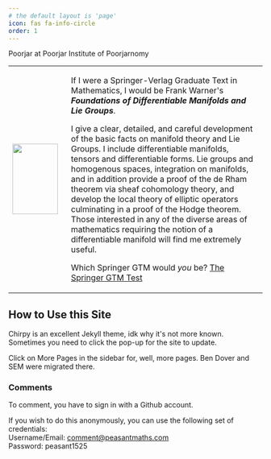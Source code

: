 ```yaml
---
# the default layout is 'page'
icon: fas fa-info-circle
order: 1
---
```


Poorjar at Poorjar Institute of Poorjarnomy

<table><tr><td><div style="width:100px"><img src="http://math.jhu.edu/~savitt/GTM/warner.jpg" width=90 height=140 alt=""></div></td><td><p>If I were a Springer-Verlag Graduate Text in Mathematics, I would be Frank Warner's <b><i>Foundations of Differentiable Manifolds and Lie Groups</i></b>.</p><p> I give a clear, detailed, and careful development of the basic facts on manifold theory and Lie Groups. I include differentiable manifolds, tensors and differentiable forms. Lie groups and homogenous spaces, integration on manifolds, and in addition provide a proof of the de Rham theorem via sheaf cohomology theory, and develop the local theory of elliptic operators culminating in a proof of the Hodge theorem.  Those interested in any of the diverse areas of mathematics requiring the notion of a differentiable manifold will find me extremely useful.  </p> <p>Which Springer GTM would <i>you</i> be?  <a href="http://math.jhu.edu/~savitt/GTM.html">The Springer GTM Test</a></p></td></tr></table>

## How to Use this Site

Chirpy is an excellent Jekyll theme, idk why it's not more known. Sometimes you need to click the pop-up for the site to update.

Click on More Pages in the sidebar for, well, more pages. Ben Dover and SEM were migrated there.

### Comments

To comment, you have to sign in with a Github account.

If you wish to do this anonymously, you can use the following set of credentials: \
Username/Email: comment@peasantmaths.com \
Password: peasant1525